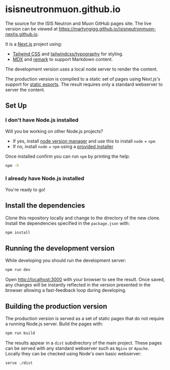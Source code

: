 # isisneutronmuon.github.io

The source for the ISIS Neutron and Muon GitHub pages site.
The live version can be viewed at <https://martyngigg.github.io/isisneutronmuon-nextjs.github.io>.

It is a [Next.js](https://nextjs.org/) project using:

- [Tailwind CSS](https://tailwindcss.com/) and
  [tailwindcss/typography](https://tailwindcss.com/docs/typography-plugin) for styling.
- [MDX](https://mdxjs.com/) and [remark](https://remark.js.org/) to support Markdown content.

The development version uses a local node server to render the content.

The production version is compiled to a static set of pages using Next.js's support
for [static exports](https://nextjs.org/docs/app/building-your-application/deploying/static-exports).
The result requires only a standard webserver to server the content.

## Set Up

### I don't have Node.js installed

Will you be working on other Node.js projects?

- If yes, install [node version manager](https://docs.npmjs.com/downloading-and-installing-node-js-and-npm#using-a-node-version-manager-to-install-nodejs-and-npm) and use this to install `node` + `npm`
- If no, install `node` + `npm` using a [provided installer](https://docs.npmjs.com/downloading-and-installing-node-js-and-npm#using-a-node-installer-to-install-nodejs-and-npm)

Once installed confirm you can run `npm` by printing the help:

```bash
npm -h
```

### I already have Node.js installed

You're ready to go!

## Install the dependencies

Clone this repository locally and change to the directory of the new clone.
Install the dependencies specified in the `package.json` with:

```bash
npm install
```

## Running the development version

While developing you should run the development server:

```bash
npm run dev
```

Open [http://localhost:3000](http://localhost:3000) with your browser to see the result.
Once saved, any changes will be instantly reflected in the version presented
in the browser allowing a fast-feedback loop during developing.

## Building the production version

The production version is served as a set of static pages that do not require
a running Node.js server. Build the pages with:

```bash
npm run build
```

The results appear in a `dist` subdirectory of the main project.
These pages can be served with any standard webserver such as `Nginx` or
`Apache`. Locally they can be checked using Node's own basic webserver:

```bash
serve ./dist
```
